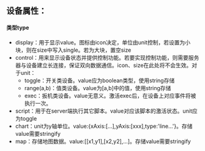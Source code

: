 ## 设备属性：
#### 类型type
- display：用于显示value。图标由icon决定，单位由unit控制，若设置为小块，则在size中写入single。若为大块，置空size
- control：用来显示设备状态并提供控制功能。若要实现控制功能，则需要服务器与设备建立长连接，保证双向数据通信。icon、size在此处将不会生效。对于unit：
    - toggle：开关类设备。value应为boolean类型，使用string存储
    - range(a,b)：值类设备。value为[a,b]中的值，使用string存储
    - exec：扳机类设备。value无意义。激活exec后，在设备上对应事件将被执行一次。
- script：用于在server端执行其它脚本。value对应该脚本的激活状态。unit应为toggle
- chart：unit为y轴单位。value:{xAxis:[...],yAxis:[xxx],type:'line...'}。存储value需要stringify
- map：存储地图数据。value:[[x1,y1],[x2,y2],...]。存储value需要stringify